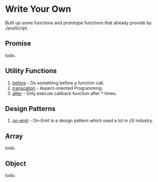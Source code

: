 # Write Your Own

Built up some functions and prototype functions that already provide by JavaScript.

## Promise

todo.

## Utility Functions

1. [before](https://github.com/yuetong3yu/write-your-own/blob/master/utility/before.js) - Do something before a function call.
2. [transcation](https://github.com/yuetong3yu/write-your-own/blob/master/utility/transcation.js) - Aspect-oriented Programming.
3. [after](https://github.com/yuetong3yu/write-your-own/blob/master/utility/after.js) - Only execute callback function after \* times.

## Design Patterns

1. [on-emit](https://github.com/yuetong3yu/write-your-own/blob/master/design-pattern/om-emit.js) - On-Emit is a design pattern which used a lot in JS industry.

## Array

todo.

## Object

todo.
